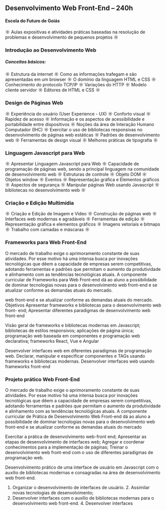 ## Desenvolvimento Web Front-End – 240h
####  Escola do Futuro de Goiás

☼ Aulas expositivas e atividades práticas baseadas na resolução de
problemas e desenvolvimento de pequenos projetos ☼

### Introdução ao Desenvolvimento Web

##### Conceitos básicos:
☼ Estrutura da internet ☼ Como as informações trafegam e são apresentadas em um browser ☼ O domínio da linguagem HTML e CSS ☼ Conhecimento do protocolo TCP/IP ☼ Variações do HTTP ☼ Modelo cliente servidor ☼ Editores de HTML e CSS ☼

### Design de Páginas Web

☼ Experiência do usuário (User Experience - UX) ☼ Conforto visual ☼ Rapidez de acesso ☼ Informação e os aspectos de acessibilidade e portabilidade entre
dispositivos ☼ Noções da área de Interação Humano Computador (IHC) ☼ Exercitar o uso de bibliotecas responsivas no desenvolvimento de páginas web estáticas ☼ Padrões de desenvolvimento web ☼ Ferramentas de design visual ☼ Melhores práticas de tipografia ☼

### Linguagem Javascript para Web

☼ Apresentar Linguagem Javascript para Web ☼ Capacidade de programação de páginas web, sendo a principal linguagem na comunidade de desenvolvimento web ☼ Estruturas de controle ☼ Objeto DOM ☼ Objetos window ☼ Eventos ☼ Representação gráfica e Elementos gráficos ☼ Aspectos de segurança ☼ Manipular páginas Web usando Javascript ☼ bibliotecas no desenvolvimento web ☼

### Criação e Edição Multimídia

☼ Criação e Edição de Imagem e Vídeo ☼ Construção de páginas web ☼ Interfaces web modernas e agradáveis ☼ Ferramentas de edição ☼ Representação gráfica e elementos gráficos ☼ Imagens vetoriais e bitmaps ☼ Trabalho com camadas e máscaras ☼

### Frameworks para Web Front-End

O mercado de trabalho exige o aprimoramento constante de suas
atividades. Por esse motivo há uma intensa busca por inovações
tecnológicas que dêem a capacidade de empresas serem competitivas, adotando ferramentas e padrões que permitam o aumento da
produtividade e alinhamento com as tendências tecnológicas atuais. A
componente curricular de Frameworks para Web Front-end dá ao aluno
a possibilidade de dominar tecnologias novas para o desenvolvimento
web front-end e se atualizar conforme as demandas atuais do mercado.

web front-end e se atualizar conforme as demandas atuais do mercado. Objetivos
Apresentar frameworks e bibliotecas para o desenvolvimento web front- end;
Apresentar diferentes paradigmas de desenvolvimento web front-end

Visão geral de frameworks e bibliotecas modernas em Javascript;
bibliotecas de estilos responsivos; aplicações de página única;
programação web baseada em componentes e programação web
declarativa; frameworks React, Vue e Angular

Desenvolver interfaces web em diferentes paradigmas de programação
web. Declarar, manipular e especificar componentes e TAGs usando
frameworks e bibliotecas modernas. Desenvolver interfaces web usando
frameworks front-end

### Projeto prático Web Front-End

O mercado de trabalho exige o aprimoramento constante de suas
atividades. Por esse motivo há uma intensa busca por inovações
tecnológicas que dêem a capacidade de empresas serem competitivas, adotando ferramentas e padrões que permitam o aumento da
produtividade e alinhamento com as tendências tecnológicas atuais. A
componente curricular de Prática de Desenvolvimento Web Front-end
dá ao aluno a possibilidade de dominar tecnologias novas para o
desenvolvimento web front-end e se atualizar conforme as demandas
atuais do mercado

Exercitar a prática de desenvolvimento web-front end;
Apresentar as etapas de desenvolvimento de interfaces web;
Agregar e coordenar conhecimentos para a implementação de páginas;
Treinar o desenvolvimento web front-end com o uso de diferentes
paradigmas de programação web.

Desenvolvimento prático de uma interface de usuário em Javascript com
o auxílio de bibliotecas modernas e consagradas na área de
desenvolvimento web front-end.

1. Organizar o desenvolvimento de interfaces de usuário. 2. Assimilar novas tecnologias de desenvolvimento;
3. Desenvolver interfaces com o auxílio de bibliotecas modernas para o
desenvolvimento web front-end. 4. Desenvolver interfaces 
